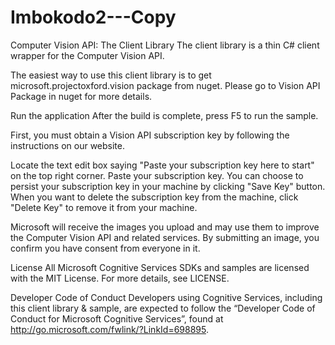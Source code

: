 # Imbokodo2---Copy
Computer Vision API:
The Client Library
The client library is a thin C# client wrapper for the Computer Vision API.

The easiest way to use this client library is to get microsoft.projectoxford.vision package from nuget. Please go to Vision API Package in nuget for more details.

Run the application
After the build is complete, press F5 to run the sample.

First, you must obtain a Vision API subscription key by following the instructions on our website.

Locate the text edit box saying "Paste your subscription key here to start" on the top right corner. Paste your subscription key. You can choose to persist your subscription key in your machine by clicking "Save Key" button. When you want to delete the subscription key from the machine, click "Delete Key" to remove it from your machine.

Microsoft will receive the images you upload and may use them to improve the Computer Vision API and related services. By submitting an image, you confirm you have consent from everyone in it.

License
All Microsoft Cognitive Services SDKs and samples are licensed with the MIT License. For more details, see LICENSE.

Developer Code of Conduct
Developers using Cognitive Services, including this client library & sample, are expected to follow the “Developer Code of Conduct for Microsoft Cognitive Services”, found at http://go.microsoft.com/fwlink/?LinkId=698895.

